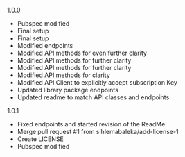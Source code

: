 1.0.0
- Pubspec modified
- Final setup
- Final setup
- Modified endpoints
- Modified API methods for even further clarity
- Modified API methods for further clarity
- Modified API methods for further clarity
- Modified API methods for clarity
- Modified API Client to explicitly accept subscription Key
- Updated library package endpoints
- Updated readme to match API classes and endpoints

1.0.1
- Fixed endpoints and started revision of the ReadMe
- Merge pull request #1 from sihlemabaleka/add-license-1
- Create LICENSE
- Pubspec modified